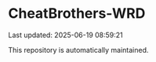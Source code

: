 # CheatBrothers-WRD

Last updated: 2025-06-19 08:59:21

This repository is automatically maintained.
